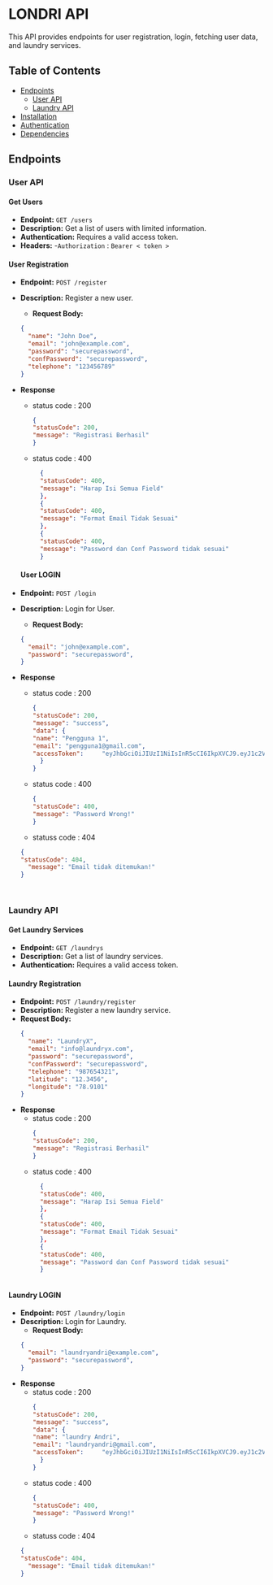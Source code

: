 # LONDRI API

This API provides endpoints for user registration, login, fetching user data, and laundry services.

## Table of Contents

- [Endpoints](#endpoints)
  - [User API](#user-api)
  - [Laundry API](#laundry-api)
- [Installation](#installation)
- [Authentication](#authentication)
- [Dependencies](#dependencies)

## Endpoints

### User API

#### Get Users

- **Endpoint:** `GET /users`
- **Description:** Get a list of users with limited information.
- **Authentication:** Requires a valid access token.
- **Headers:**
    -`Authorization` : `Bearer < token >`

#### User Registration

- **Endpoint:** `POST /register`
- **Description:** Register a new user.
  - **Request Body:**
  ```json
  {
    "name": "John Doe",
    "email": "john@example.com",
    "password": "securepassword",
    "confPassword": "securepassword",
    "telephone": "123456789"
  }
- **Response**
  - status code : 200
    ```json
    {
    "statusCode": 200,
    "message": "Registrasi Berhasil"
    }
  - status code : 400
    ```json
      {
      "statusCode": 400,
      "message": "Harap Isi Semua Field"
      },
      {
      "statusCode": 400,
      "message": "Format Email Tidak Sesuai"
      },
      {
      "statusCode": 400,
      "message": "Password dan Conf Password tidak sesuai"
      }

  #### User LOGIN

- **Endpoint:** `POST /login`
- **Description:** Login for User.
  - **Request Body:**
  ```json
  {
    "email": "john@example.com",
    "password": "securepassword",
  }
- **Response**
  - status code : 200
    ```json
    {
    "statusCode": 200,
    "message": "success",
    "data": {
    "name": "Pengguna 1",
    "email": "pengguna1@gmail.com",
    "accessToken":     "eyJhbGciOiJIUzI1NiIsInR5cCI6IkpXVCJ9.eyJ1c2VySWQiOiJ1c2VyLU9pbmlRTzl0c1MiLCJuYW1lIjoiUGVuZ2d1bmEgMSIsImVtYWlsSWQiOiJwZW5nZ3VuYTFAZ21haWwuY29tIiwiaWF0IjoxNjg0NTU2ODgzLCJleHAiOjE2ODQ1OTI4ODN9.iRL0Y6PL88e_RoCSTJ2IrpOkJ_AHIw4X3VmQEcAJzJ"
      }
    }
  - status code : 400
    ```json
    {
    "statusCode": 400,
    "message": "Password Wrong!"
    }
  - statuss code : 404
  ```json
  {
  "statusCode": 404,
    "message": "Email tidak ditemukan!"
  }

    
### Laundry API

#### Get Laundry Services

- **Endpoint:** `GET /laundrys`
- **Description:** Get a list of laundry services.
- **Authentication:** Requires a valid access token.

#### Laundry Registration

- **Endpoint:** `POST /laundry/register`
- **Description:** Register a new laundry service.
- **Request Body:**
  ```json
  {
    "name": "LaundryX",
    "email": "info@laundryx.com",
    "password": "securepassword",
    "confPassword": "securepassword",
    "telephone": "987654321",
    "latitude": "12.3456",
    "longitude": "78.9101"
  }
- **Response**
  - status code : 200
    ```json
    {
    "statusCode": 200,
    "message": "Registrasi Berhasil"
    }
  - status code : 400
    ```json
      {
      "statusCode": 400,
      "message": "Harap Isi Semua Field"
      },
      {
      "statusCode": 400,
      "message": "Format Email Tidak Sesuai"
      },
      {
      "statusCode": 400,
      "message": "Password dan Conf Password tidak sesuai"
      }



#### Laundry LOGIN

- **Endpoint:** `POST /laundry/login`
- **Description:** Login for Laundry.
  - **Request Body:**
  ```json
  {
    "email": "laundryandri@example.com",
    "password": "securepassword",
  }
- **Response**
  - status code : 200
    ```json
    {
    "statusCode": 200,
    "message": "success",
    "data": {
    "name": "laundry Andri",
    "email": "laundryandri@gmail.com",
    "accessToken":     "eyJhbGciOiJIUzI1NiIsInR5cCI6IkpXVCJ9.eyJ1c2VySWQiOiJ1c2VyLU9pbmlRTzl0c1MiLCJuYW1lIjoiUGVuZ2d1bmEgMSIsImVtYWlsSWQiOiJwZW5nZ3VuYTFAZ21haWwuY29tIiwiaWF0IjoxNjg0NTU2ODgzLCJleHAiOjE2ODQ1OTI4ODN9.iRL0Y6PL88e_RoCSTJ2IrpOkJ_AHIw4X3VmQEcAJzJ"
      }
    }
  - status code : 400
    ```json
    {
    "statusCode": 400,
    "message": "Password Wrong!"
    }
  - statuss code : 404
  ```json
  {
  "statusCode": 404,
    "message": "Email tidak ditemukan!"
  }


